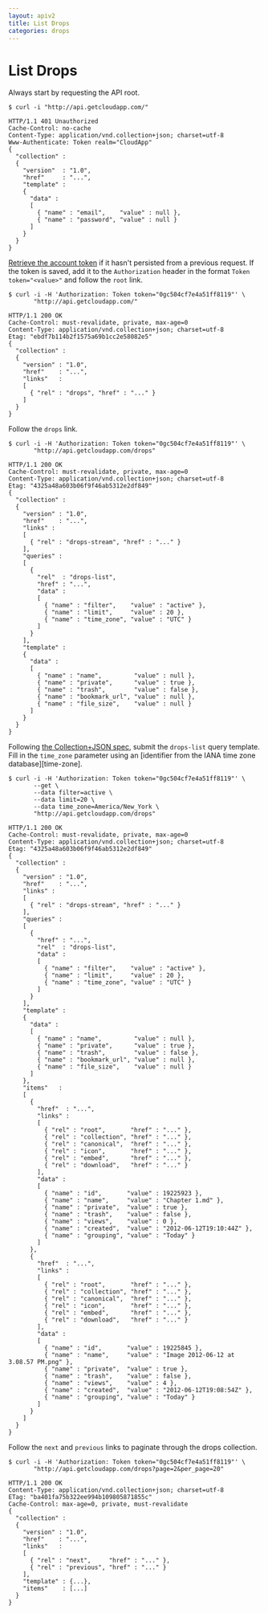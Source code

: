 ```yaml
---
layout: apiv2
title: List Drops
categories: drops
---
```


# List Drops

Always start by requesting the API root.

    $ curl -i "http://api.getcloudapp.com/"

    HTTP/1.1 401 Unauthorized
    Cache-Control: no-cache
    Content-Type: application/vnd.collection+json; charset=utf-8
    Www-Authenticate: Token realm="CloudApp"
    {
      "collection" :
      {
        "version"  : "1.0",
        "href"     : "...",
        "template" :
        {
          "data" :
          [
            { "name" : "email",    "value" : null },
            { "name" : "password", "value" : null }
          ]
        }
      }
    }

[Retrieve the account token](/token) if it hasn't persisted from a previous
request. If the token is saved, add it to the `Authorization` header in the
format `Token token="<value>"` and follow the `root` link.

    $ curl -i -H 'Authorization: Token token="0gc504cf7e4a51ff8119"' \
           "http://api.getcloudapp.com/"

    HTTP/1.1 200 OK
    Cache-Control: must-revalidate, private, max-age=0
    Content-Type: application/vnd.collection+json; charset=utf-8
    Etag: "ebdf7b114b2f1575a69b1cc2e58082e5"
    {
      "collection" :
      {
        "version" : "1.0",
        "href"    : "...",
        "links"   :
        [
          { "rel" : "drops", "href" : "..." }
        ]
      }
    }

Follow the `drops` link.

    $ curl -i -H 'Authorization: Token token="0gc504cf7e4a51ff8119"' \
           "http://api.getcloudapp.com/drops"

    HTTP/1.1 200 OK
    Cache-Control: must-revalidate, private, max-age=0
    Content-Type: application/vnd.collection+json; charset=utf-8
    Etag: "4325a48a603b06f9f46ab5312e2df849"
    {
      "collection" :
      {
        "version" : "1.0",
        "href"    : "...",
        "links" :
        [
          { "rel" : "drops-stream", "href" : "..." }
        ],
        "queries" :
        [
          {
            "rel"  : "drops-list",
            "href" : "...",
            "data" :
            [
              { "name" : "filter",    "value" : "active" },
              { "name" : "limit",     "value" : 20 },
              { "name" : "time_zone", "value" : "UTC" }
            ]
          }
        ],
        "template" :
        {
          "data" :
          [
            { "name" : "name",         "value" : null },
            { "name" : "private",      "value" : true },
            { "name" : "trash",        "value" : false },
            { "name" : "bookmark_url", "value" : null },
            { "name" : "file_size",    "value" : null }
          ]
        }
      }
    }

Following [the Collection+JSON spec][queries], submit the `drops-list` query
template. Fill in the `time_zone` parameter using an
[identifier from the IANA time zone database][time-zone].

[queries]:   http://amundsen.com/media-types/collection/format/#query-templates
[time-zime]: http://en.wikipedia.org/wiki/IANA_time_zone_database

    $ curl -i -H 'Authorization: Token token="0gc504cf7e4a51ff8119"' \
           --get \
           --data filter=active \
           --data limit=20 \
           --data time_zone=America/New_York \
           "http://api.getcloudapp.com/drops"

    HTTP/1.1 200 OK
    Cache-Control: must-revalidate, private, max-age=0
    Content-Type: application/vnd.collection+json; charset=utf-8
    Etag: "4325a48a603b06f9f46ab5312e2df849"
    {
      "collection" :
      {
        "version" : "1.0",
        "href"    : "...",
        "links" :
        [
          { "rel" : "drops-stream", "href" : "..." }
        ],
        "queries" :
        [
          {
            "href" : "...",
            "rel"  : "drops-list",
            "data" :
            [
              { "name" : "filter",    "value" : "active" },
              { "name" : "limit",     "value" : 20 },
              { "name" : "time_zone", "value" : "UTC" }
            ]
          }
        ],
        "template" :
        {
          "data" :
          [
            { "name" : "name",         "value" : null },
            { "name" : "private",      "value" : true },
            { "name" : "trash",        "value" : false },
            { "name" : "bookmark_url", "value" : null },
            { "name" : "file_size",    "value" : null }
          ]
        },
        "items"   :
        [
          {
            "href"  : "...",
            "links" :
            [
              { "rel" : "root",       "href" : "..." },
              { "rel" : "collection", "href" : "..." },
              { "rel" : "canonical",  "href" : "..." },
              { "rel" : "icon",       "href" : "..." },
              { "rel" : "embed",      "href" : "..." },
              { "rel" : "download",   "href" : "..." }
            ],
            "data" :
            [
              { "name" : "id",       "value" : 19225923 },
              { "name" : "name",     "value" : "Chapter 1.md" },
              { "name" : "private",  "value" : true },
              { "name" : "trash",    "value" : false },
              { "name" : "views",    "value" : 0 },
              { "name" : "created",  "value" : "2012-06-12T19:10:44Z" },
              { "name" : "grouping", "value" : "Today" }
            ]
          },
          {
            "href"  : "...",
            "links" :
            [
              { "rel" : "root",       "href" : "..." },
              { "rel" : "collection", "href" : "..." },
              { "rel" : "canonical",  "href" : "..." },
              { "rel" : "icon",       "href" : "..." },
              { "rel" : "embed",      "href" : "..." },
              { "rel" : "download",   "href" : "..." }
            ],
            "data" :
            [
              { "name" : "id",       "value" : 19225845 },
              { "name" : "name",     "value" : "Image 2012-06-12 at 3.08.57 PM.png" },
              { "name" : "private",  "value" : true },
              { "name" : "trash",    "value" : false },
              { "name" : "views",    "value" : 4 },
              { "name" : "created",  "value" : "2012-06-12T19:08:54Z" },
              { "name" : "grouping", "value" : "Today" }
            ]
          }
        ]
      }
    }

Follow the `next` and `previous` links to paginate through the drops collection.

    $ curl -i -H 'Authorization: Token token="0gc504cf7e4a51ff8119"' \
           "http://api.getcloudapp.com/drops?page=2&per_page=20"

    HTTP/1.1 200 OK
    Content-Type: application/vnd.collection+json; charset=utf-8
    ETag: "ba401fa75b322ee994b109805871855c"
    Cache-Control: max-age=0, private, must-revalidate
    {
      "collection" :
      {
        "version" : "1.0",
        "href"    : "...",
        "links"   :
        [
          { "rel" : "next",     "href" : "..." },
          { "rel" : "previous", "href" : "..." }
        ],
        "template" : {...},
        "items"    : [...]
      }
    }
